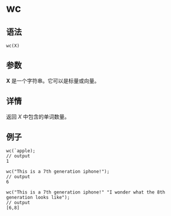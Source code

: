 # wc

## 语法

`wc(X)`

## 参数

**X** 是一个字符串。它可以是标量或向量。

## 详情

返回 *X* 中包含的单词数量。

## 例子

```
wc(`apple);
// output
1

wc("This is a 7th generation iphone!");
// output
6

wc("This is a 7th generation iphone!" "I wonder what the 8th generation looks like");
// output
[6,8]
```

